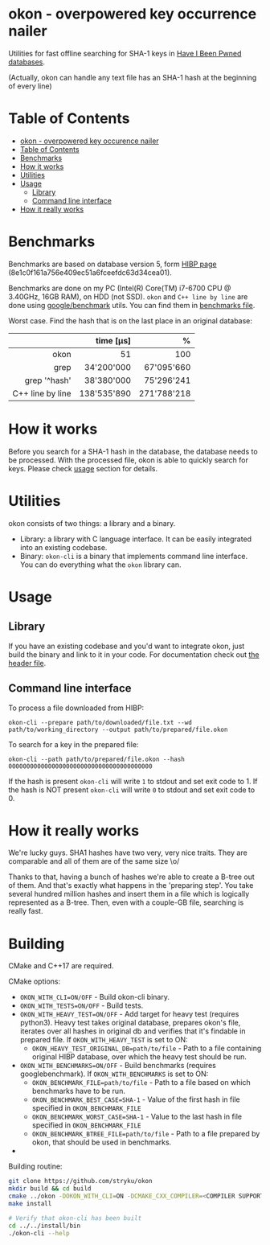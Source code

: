 # okon - overpowered key occurrence nailer
Utilities for fast offline searching for SHA-1 keys in [Have I Been Pwned databases](https://haveibeenpwned.com/Passwords).

(Actually, okon can handle any text file has an SHA-1 hash at the beginning of every line)

# Table of Contents
- [okon - overpowered key occurence nailer](#okon---overpowered-key-occurence-nailer)
- [Table of Contents](#table-of-contents)
- [Benchmarks](#benchmarks)
- [How it works](#how-it-works)
- [Utilities](#utilities)
- [Usage](#usage)
  * [Library](#library)
  * [Command line interface](#command-line-interface)
- [How it really works](#how-it-really-works)


# Benchmarks
Benchmarks are based on database version 5, form [HIBP page](https://haveibeenpwned.com/Passwords) (8e1c0f161a756e409ec51a6fceefdc63d34cea01).

Benchmarks are done on my PC (Intel(R) Core(TM) i7-6700 CPU @ 3.40GHz, 16GB RAM), on HDD (not SSD).
`okon` and `C++ line by line` are done using [google/benchmark](https://github.com/google/benchmark) utils. You can find them in [benchmarks file](https://github.com/stryku/okon/blob/master/benchmark/exists_benchmark.cpp).

Worst case. Find the hash that is on the last place in an original database:

|                  |   time [μs] |           % |
|-----------------:|------------:|------------:|
|             okon |          51 |         100 |
|             grep |  34'200'000 |  67'095'660 |
|     grep '^hash' |  38'380'000 |  75'296'241 |
| C++ line by line | 138'535'890 | 271'788'218 |

# How it works
Before you search for a SHA-1 hash in the database, the database needs to be processed. With the processed file, okon is able to quickly search for keys.
Please check [usage](#Usage) section for details.

# Utilities
okon consists of two things: a library and a binary.

* Library: a library with C language interface. It can be easily integrated into an existing codebase.
* Binary: `okon-cli` is a binary that implements command line interface. You can do everything what the `okon` library can.

# Usage
## Library
If you have an existing codebase and you'd want to integrate okon, just build the binary and link to it in your code.
For documentation check out [the header file](https://github.com/stryku/okon/blob/master/include/okon/okon.h).

## Command line interface
To process a file downloaded from HIBP:
```
okon-cli --prepare path/to/downloaded/file.txt --wd path/to/working_directory --output path/to/prepared/file.okon
```

To search for a key in the prepared file:
```
okon-cli --path path/to/prepared/file.okon --hash 0000000000000000000000000000000000000000
```
If the hash is present `okon-cli` will write `1` to stdout and set exit code to 1.
If the hash is NOT present `okon-cli` will write `0` to stdout and set exit code to 0.

# How it really works
We're lucky guys. SHA1 hashes have two very, very nice traits. They are comparable and all of them are of the same size \o/

Thanks to that, having a bunch of hashes we're able to create a B-tree out of them. And that's exactly what happens in the 'preparing step'. You take several hundred million hashes and insert them in a file which is logically represented as a B-tree.
Then, even with a couple-GB file, searching is really fast.

# Building
CMake and C++17 are required.

CMake options:
- `OKON_WITH_CLI=ON/OFF` - Build okon-cli binary.
- `OKON_WITH_TESTS=ON/OFF` - Build tests.
- `OKON_WITH_HEAVY_TEST=ON/OFF` - Add target for heavy test (requires python3). Heavy test takes original database, prepares okon's file, iterates over all hashes in original db and verifies that it's findable in prepared file. If `OKON_WITH_HEAVY_TEST` is set to ON:
  * `OKON_HEAVY_TEST_ORIGINAL_DB=path/to/file` - Path to a file containing original HIBP database, over which the heavy test should be run.
- `OKON_WITH_BENCHMARKS=ON/OFF` - Build benchmarks (requires googlebenchmark). If `OKON_WITH_BENCHMARKS` is set to ON:
  * `OKON_BENCHMARK_FILE=path/to/file` - Path to a file based on which benchmarks have to be run.
  * `OKON_BENCHMARK_BEST_CASE=SHA-1` - Value of the first hash in file specified in `OKON_BENCHMARK_FILE`
  * `OKON_BENCHMARK_WORST_CASE=SHA-1` - Value to the last hash in file specified in `OKON_BENCHMARK_FILE`
  * `OKON_BENCHMARK_BTREE_FILE=path/to/file` - Path to a file prepared by okon, that should be used in benchmarks.
- 

Building routine:
```sh
git clone https://github.com/stryku/okon
mkdir build && cd build
cmake ../okon -DOKON_WITH_CLI=ON -DCMAKE_CXX_COMPILER=<COMPILER SUPPORTING C++17> -DCMAKE_INSTALL_PREFIX=../../install
make install

# Verify that okon-cli has been built
cd ../../install/bin
./okon-cli --help
```
